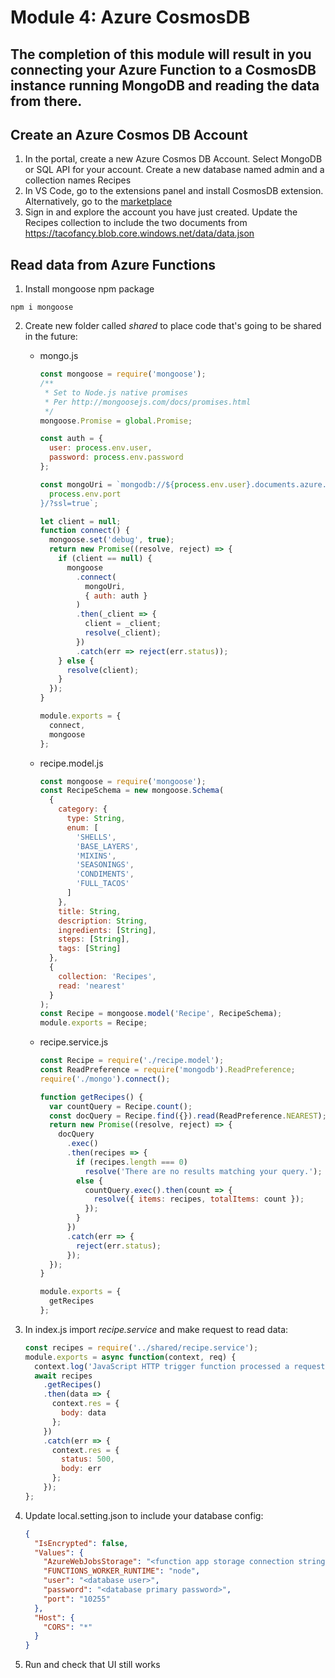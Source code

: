 # Module 4: Azure CosmosDB 
The completion of this module will result in you connecting your Azure Function to a CosmosDB instance running MongoDB and reading the data from there.
---

## Create an Azure Cosmos DB Account
1. In the portal, create a new Azure Cosmos DB Account. Select MongoDB or SQL API for your account. Create a new database named admin and a collection names Recipes
1. In VS Code, go to the extensions panel and install CosmosDB extension. Alternatively, go to the [marketplace]( https://marketplace.visualstudio.com/items/?WT.mc_id=workshop-github-js-team&itemName=ms-azuretools.vscode-cosmosdb)  
1. Sign in and explore the account you have just created. Update the Recipes collection to include the two documents from https://tacofancy.blob.core.windows.net/data/data.json 

## Read data from Azure Functions
1. Install mongoose npm package
```
npm i mongoose
```
2. Create new folder called *shared* to place code that's going to be shared in the future:
    
    * mongo.js
    
      ```javascript
      const mongoose = require('mongoose');
      /**
       * Set to Node.js native promises
       * Per http://mongoosejs.com/docs/promises.html
       */
      mongoose.Promise = global.Promise;

      const auth = {
        user: process.env.user,
        password: process.env.password
      };

      const mongoUri = `mongodb://${process.env.user}.documents.azure.com:${
        process.env.port
      }/?ssl=true`;

      let client = null;
      function connect() {
        mongoose.set('debug', true);
        return new Promise((resolve, reject) => {
          if (client == null) {
            mongoose
              .connect(
                mongoUri,
                { auth: auth }
              )
              .then(_client => {
                client = _client;
                resolve(_client);
              })
              .catch(err => reject(err.status));
          } else {
            resolve(client);
          }
        });
      }

      module.exports = {
        connect,
        mongoose
      };
      ```

    * recipe.model.js
    
      ```javascript
      const mongoose = require('mongoose');
      const RecipeSchema = new mongoose.Schema(
        {
          category: {
            type: String,
            enum: [
              'SHELLS',
              'BASE_LAYERS',
              'MIXINS',
              'SEASONINGS',
              'CONDIMENTS',
              'FULL_TACOS'
            ]
          },
          title: String,
          description: String,
          ingredients: [String],
          steps: [String],
          tags: [String]
        },
        {
          collection: 'Recipes',
          read: 'nearest'
        }
      );
      const Recipe = mongoose.model('Recipe', RecipeSchema);
      module.exports = Recipe;
      ```
    
    * recipe.service.js

      ```javascript
      const Recipe = require('./recipe.model');
      const ReadPreference = require('mongodb').ReadPreference;
      require('./mongo').connect();

      function getRecipes() {
        var countQuery = Recipe.count();
        const docQuery = Recipe.find({}).read(ReadPreference.NEAREST);
        return new Promise((resolve, reject) => {
          docQuery
            .exec()
            .then(recipes => {
              if (recipes.length === 0)
                resolve('There are no results matching your query.');
              else {
                countQuery.exec().then(count => {
                  resolve({ items: recipes, totalItems: count });
                });
              }
            })
            .catch(err => {
              reject(err.status);
            });
        });
      }

      module.exports = {
        getRecipes
      };
      ```

3. In index.js import *recipe.service* and make request to read data: 
      ```javascript
      const recipes = require('../shared/recipe.service');
      module.exports = async function(context, req) {
        context.log('JavaScript HTTP trigger function processed a request.');
        await recipes
          .getRecipes()
          .then(data => {
            context.res = {
              body: data
            };
          })
          .catch(err => {
            context.res = {
              status: 500,
              body: err
            };
          });
      };
      ```

4. Update local.setting.json to include your database config:

      ```json
      {
        "IsEncrypted": false,
        "Values": {
          "AzureWebJobsStorage": "<function app storage connection string>",
          "FUNCTIONS_WORKER_RUNTIME": "node",
          "user": "<database user>",
          "password": "<database primary password>",
          "port": "10255"
        },
        "Host": {
          "CORS": "*"
        }
      }
      ```
      
5. Run and check that UI still works

<!-- ### Demo App Completed
// TODO: add proper branch link in tacos-api repo
For reference, here is the demo app after completing everything from this module: [Demo with Azure CosmosDB]()-->
